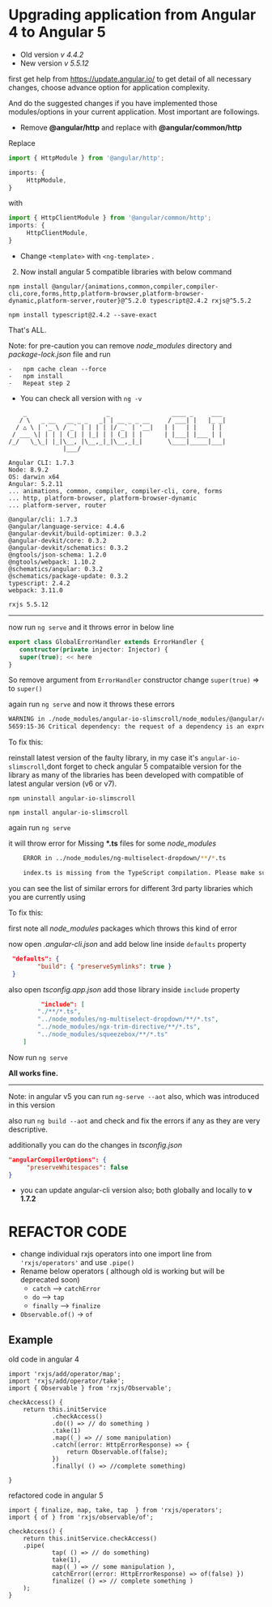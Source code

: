# Upgrading application from Angular 4 to Angular 5

-   Old version _v 4.4.2_
-   New version _v 5.5.12_

first get help from https://update.angular.io/ to get detail of all necessary changes, choose advance option for application complexity.

And do the suggested changes if you have implemented those modules/options in your current application. Most important are followings.

-   Remove **@angular/http** and replace with **@angular/common/http**

Replace

```ts
import { HttpModule } from '@angular/http';

imports: {
     HttpModule,
}
```

with

```ts
import { HttpClientModule } from '@angular/common/http';
imports: {
     HttpClientModule,
}
```

-   Change `<template>` with `<ng-template>` .

2.  Now install angular 5 compatible libraries with below command

`npm install @angular/{animations,common,compiler,compiler-cli,core,forms,http,platform-browser,platform-browser-dynamic,platform-server,router}@^5.2.0 typescript@2.4.2 rxjs@^5.5.2`

`npm install typescript@2.4.2 --save-exact`

That's ALL.

Note: for pre-caution you can remove _node_modules_ directory and _package-lock.json_ file and run

    -   npm cache clean --force
    -   npm install
    -   Repeat step 2

-   You can check all version with `ng -v`

```
    _                      _                 ____ _     ___
   / \   _ __   __ _ _   _| | __ _ _ __     / ___| |   |_ _|
  / △ \ | '_ \ / _` | | | | |/ _` | '__|   | |   | |    | |
 / ___ \| | | | (_| | |_| | | (_| | |      | |___| |___ | |
/_/   \_\_| |_|\__, |\__,_|_|\__,_|_|       \____|_____|___|
               |___/

Angular CLI: 1.7.3
Node: 8.9.2
OS: darwin x64
Angular: 5.2.11
... animations, common, compiler, compiler-cli, core, forms
... http, platform-browser, platform-browser-dynamic
... platform-server, router

@angular/cli: 1.7.3
@angular/language-service: 4.4.6
@angular-devkit/build-optimizer: 0.3.2
@angular-devkit/core: 0.3.2
@angular-devkit/schematics: 0.3.2
@ngtools/json-schema: 1.2.0
@ngtools/webpack: 1.10.2
@schematics/angular: 0.3.2
@schematics/package-update: 0.3.2
typescript: 2.4.2
webpack: 3.11.0

rxjs 5.5.12
```

---

now run `ng serve` and it throws error in below line

```ts
export class GlobalErrorHandler extends ErrorHandler {
   constructor(private injector: Injector) {
   super(true); << here
}
```

So remove argument from `ErrorHandler` constructor change `super(true)` => to `super()`

again run `ng serve` and now it throws these errors

```bash
WARNING in ./node_modules/angular-io-slimscroll/node_modules/@angular/core/@angular/core.es5.js
5659:15-36 Critical dependency: the request of a dependency is an expression
```

To fix this:

reinstall latest version of the faulty library, in my case it's `angular-io-slimscroll`,dont forget to check angular 5 compataible version for the library as many of the libraries has been developed with compatible of latest angular version (v6 or v7).

`npm uninstall angular-io-slimscroll`

`npm install angular-io-slimscroll`

again run `ng serve`

it will throw error for Missing **\*.ts** files for some _node_modules_

```bash
    ERROR in ../node_modules/ng-multiselect-dropdown/**/*.ts

    index.ts is missing from the TypeScript compilation. Please make sure it is in your tsconfig via the 'files' or 'include' property.
```

you can see the list of similar errors for different 3rd party libraries which you are currently using

To fix this:

first note all _node_modules_ packages which throws this kind of error

now open _.angular-cli.json_ and add below line inside `defaults` property

```json
 "defaults": {
        "build": { "preserveSymlinks": true }
 }
```

also open _tsconfig.app.json_ add those library inside `include` property

```json
         "include": [
        "./**/*.ts",
        "../node_modules/ng-multiselect-dropdown/**/*.ts",
        "../node_modules/ngx-trim-directive/**/*.ts",
        "../node_modules/squeezebox/**/*.ts"
    ]
```

Now run `ng serve`

**All works fine.**

---

Note: in angular v5 you can run `ng-serve --aot` also, which was introduced in this version

also run `ng build --aot` and check and fix the errors if any as they are very descriptive.

additionally you can do the changes in _tsconfig.json_

```json
"angularCompilerOptions": {
     "preserveWhitespaces": false
}
```

-   you can update angular-cli version also; both globally and locally to **v 1.7.2**

# REFACTOR CODE

-   change individual rxjs operators into one import line from `'rxjs/operators'` and use `.pipe()`
-   Rename below operators ( although old is working but will be deprecated soon)
    -   `catch` --> `catchError`
    -   `do` --> `tap`
    -   `finally` --> `finalize`
-   `Observable.of()` -> `of`

## Example

old code in angular 4

```
import 'rxjs/add/operator/map';
import 'rxjs/add/operator/take';
import { Observable } from 'rxjs/Observable';

checkAccess() {
    return this.initService
            .checkAccess()
            .do(() => // do something )
            .take(1)
            .map((_) => // some manipulation)
            .catch((error: HttpErrorResponse) => {
                return Observable.of(false);
            })
            .finally( () => //complete something)

}
```

refactored code in angular 5

```
import { finalize, map, take, tap  } from 'rxjs/operators';
import { of } from 'rxjs/observable/of';

checkAccess() {
    return this.initService.checkAccess()
    .pipe(
            tap( () => // do something)
            take(1),
            map((_) => // some manipulation ),
            catchError((error: HttpErrorResponse) => of(false) })
            finalize( () => // complete something )
    );
}
```
